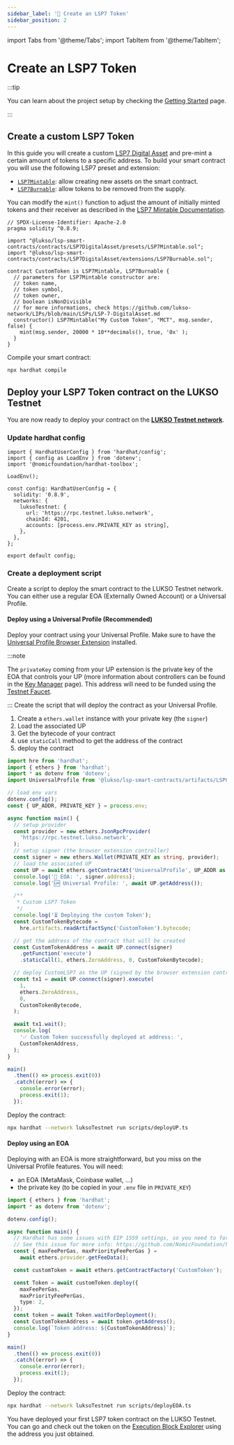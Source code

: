 ```yaml
---
sidebar_label: '🌄 Create an LSP7 Token'
sidebar_position: 2
---
```


import Tabs from '@theme/Tabs';
import TabItem from '@theme/TabItem';

# Create an LSP7 Token

:::tip

You can learn about the project setup by checking the [Getting Started](./getting-started.md) page.

:::

## Create a custom LSP7 Token

In this guide you will create a custom [LSP7 Digital Asset](../../standards/tokens/LSP7-Digital-Asset.md) and pre-mint a certain amount of tokens to a specific address. To build your smart contract you will use the following LSP7 preset and extension:

- [`LSP7Mintable`](../../contracts/contracts/LSP7DigitalAsset/presets/LSP7Mintable.md): allow creating new assets on the smart contract.
- [`LSP7Burnable`](../../contracts/contracts/LSP7DigitalAsset/extensions/LSP7Burnable.md): allow tokens to be removed from the supply.

You can modify the `mint()` function to adjust the amount of initially minted tokens and their receiver as described in the [LSP7 Mintable Documentation](../../contracts/contracts/LSP8IdentifiableDigitalAsset/presets/LSP8Mintable.md#mint).

```solidity title="contracts/MyCustomToken.sol"
// SPDX-License-Identifier: Apache-2.0
pragma solidity ^0.8.9;

import "@lukso/lsp-smart-contracts/contracts/LSP7DigitalAsset/presets/LSP7Mintable.sol";
import "@lukso/lsp-smart-contracts/contracts/LSP7DigitalAsset/extensions/LSP7Burnable.sol";

contract CustomToken is LSP7Mintable, LSP7Burnable {
  // parameters for LSP7Mintable constructor are:
  // token name,
  // token symbol,
  // token owner,
  // boolean isNonDivisible
  // for more informations, check https://github.com/lukso-network/LIPs/blob/main/LSPs/LSP-7-DigitalAsset.md
  constructor() LSP7Mintable("My Custom Token", "MCT", msg.sender, false) {
    mint(msg.sender, 20000 * 10**decimals(), true, '0x' );
  }
}
```

Compile your smart contract:

```bash
npx hardhat compile
```

<!-- ### 🍭 Bonus: create a MockContract to generate the UniversalProfile type

In order to deploy this Custom LSP7 contract, we will interact with a UniversalProfile. We can enhance the developer experience by generating the types for a `UniversalProfile` contract.
To do that, you can create a `MockContract.sol` file in the `contracts/` file with the following content:

```solidity title="contracts/MyCustomToken.sol"
// SPDX-License-Identifier: Apache-2.0
pragma solidity ^0.8.9;
import {UniversalProfile} from '@lukso/lsp-smart-contracts/contracts/UniversalProfile.sol';
```

We are now ready to build our contracts using the command:

```bash
npm run build
``` -->

## Deploy your LSP7 Token contract on the LUKSO Testnet

You are now ready to deploy your contract on the [**LUKSO Testnet network**](../../networks/testnet/parameters).

### Update hardhat config

```solidity title="contracts/MyCustomToken.sol"
import { HardhatUserConfig } from 'hardhat/config';
import { config as LoadEnv } from 'dotenv';
import '@nomicfoundation/hardhat-toolbox';

LoadEnv();

const config: HardhatUserConfig = {
  solidity: '0.8.9',
  networks: {
    luksoTestnet: {
      url: 'https://rpc.testnet.lukso.network',
      chainId: 4201,
      accounts: [process.env.PRIVATE_KEY as string],
    },
  },
};

export default config;
```

### Create a deployment script

Create a script to deploy the smart contract to the LUKSO Testnet network. You can either use a regular EOA (Externally Owned Account) or a Universal Profile.

#### Deploy using a Universal Profile (Recommended)

Deploy your contract using your Universal Profile. Make sure to have the [Universal Profile Browser Extension](/install-up-browser-extension) installed.

:::note

The `privateKey` coming from your UP extension is the private key of the EOA that controls your UP (more information about controllers can be found in the [Key Manager](../../standards/universal-profile/lsp6-key-manager.md) page). This address will need to be funded using the [Testnet Faucet](https://faucet.testnet.lukso.network/).

:::
Create the script that will deploy the contract as your Universal Profile.

1. Create a `ethers.wallet` instance with your private key (the `signer`)
2. Load the associated UP
3. Get the bytecode of your contract
4. use `staticCall` method to get the address of the contract
5. deploy the contract

```ts title="scripts/deployUP.ts"
import hre from 'hardhat';
import { ethers } from 'hardhat';
import * as dotenv from 'dotenv';
import UniversalProfile from '@lukso/lsp-smart-contracts/artifacts/LSP0ERC725Account.json';

// load env vars
dotenv.config();
const { UP_ADDR, PRIVATE_KEY } = process.env;

async function main() {
  // setup provider
  const provider = new ethers.JsonRpcProvider(
    'https://rpc.testnet.lukso.network',
  );
  // setup signer (the browser extension controller)
  const signer = new ethers.Wallet(PRIVATE_KEY as string, provider);
  // load the associated UP
  const UP = await ethers.getContractAt('UniversalProfile', UP_ADDR as string);
  console.log('🔑 EOA: ', signer.address);
  console.log('🆙 Universal Profile: ', await UP.getAddress());

  /**
   * Custom LSP7 Token
   */
  console.log('⏳ Deploying the custom Token');
  const CustomTokenBytecode =
    hre.artifacts.readArtifactSync('CustomToken').bytecode;

  // get the address of the contract that will be created
  const CustomTokenAddress = await UP.connect(signer)
    .getFunction('execute')
    .staticCall(1, ethers.ZeroAddress, 0, CustomTokenBytecode);

  // deploy CustomLSP7 as the UP (signed by the browser extension controller)
  const tx1 = await UP.connect(signer).execute(
    1,
    ethers.ZeroAddress,
    0,
    CustomTokenBytecode,
  );

  await tx1.wait();
  console.log(
    '✅ Custom Token successfully deployed at address: ',
    CustomTokenAddress,
  );
}

main()
  .then(() => process.exit(0))
  .catch((error) => {
    console.error(error);
    process.exit(1);
  });
```

Deploy the contract:

```bash
npx hardhat --network luksoTestnet run scripts/deployUP.ts
```

#### Deploy using an EOA

Deploying with an EOA is more straightforward, but you miss on the Universal Profile features. You will need:

- an EOA (MetaMask, Coinbase wallet, ...)
- the private key (to be copied in your `.env` file in `PRIVATE_KEY`)

```ts title="scripts/deployEOA.ts"
import { ethers } from 'hardhat';
import * as dotenv from 'dotenv';

dotenv.config();

async function main() {
  // Hardhat has some issues with EIP 1559 settings, so you need to force it
  // See this issue for more info: https://github.com/NomicFoundation/hardhat/issues/3418
  const { maxFeePerGas, maxPriorityFeePerGas } =
    await ethers.provider.getFeeData();

  const customToken = await ethers.getContractFactory('CustomToken');

  const Token = await customToken.deploy({
    maxFeePerGas,
    maxPriorityFeePerGas,
    type: 2,
  });
  const token = await Token.waitForDeployment();
  const CustomTokenAddress = await token.getAddress();
  console.log(`Token address: ${CustomTokenAddress}`);
}

main()
  .then(() => process.exit(0))
  .catch((error) => {
    console.error(error);
    process.exit(1);
  });
```

Deploy the contract:

```bash
npx hardhat --network luksoTestnet run scripts/deployEOA.ts
```

You have deployed your first LSP7 token contract on the LUKSO Testnet. You can go and check out the token on the [Execution Block Explorer](https://explorer.execution.testnet.lukso.network/) using the address you just obtained.
